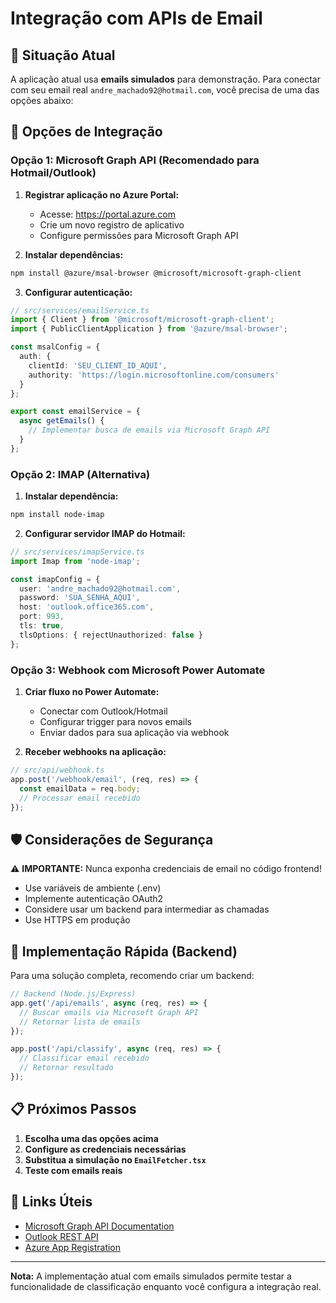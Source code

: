 # Integração com APIs de Email

## 🚨 **Situação Atual**
A aplicação atual usa **emails simulados** para demonstração. Para conectar com seu email real `andre_machado92@hotmail.com`, você precisa de uma das opções abaixo:

## 🔧 **Opções de Integração**

### **Opção 1: Microsoft Graph API (Recomendado para Hotmail/Outlook)**

1. **Registrar aplicação no Azure Portal:**
   - Acesse: https://portal.azure.com
   - Crie um novo registro de aplicativo
   - Configure permissões para Microsoft Graph API

2. **Instalar dependências:**
```bash
npm install @azure/msal-browser @microsoft/microsoft-graph-client
```

3. **Configurar autenticação:**
```typescript
// src/services/emailService.ts
import { Client } from '@microsoft/microsoft-graph-client';
import { PublicClientApplication } from '@azure/msal-browser';

const msalConfig = {
  auth: {
    clientId: 'SEU_CLIENT_ID_AQUI',
    authority: 'https://login.microsoftonline.com/consumers'
  }
};

export const emailService = {
  async getEmails() {
    // Implementar busca de emails via Microsoft Graph API
  }
};
```

### **Opção 2: IMAP (Alternativa)**

1. **Instalar dependência:**
```bash
npm install node-imap
```

2. **Configurar servidor IMAP do Hotmail:**
```typescript
// src/services/imapService.ts
import Imap from 'node-imap';

const imapConfig = {
  user: 'andre_machado92@hotmail.com',
  password: 'SUA_SENHA_AQUI',
  host: 'outlook.office365.com',
  port: 993,
  tls: true,
  tlsOptions: { rejectUnauthorized: false }
};
```

### **Opção 3: Webhook com Microsoft Power Automate**

1. **Criar fluxo no Power Automate:**
   - Conectar com Outlook/Hotmail
   - Configurar trigger para novos emails
   - Enviar dados para sua aplicação via webhook

2. **Receber webhooks na aplicação:**
```typescript
// src/api/webhook.ts
app.post('/webhook/email', (req, res) => {
  const emailData = req.body;
  // Processar email recebido
});
```

## 🛡️ **Considerações de Segurança**

⚠️ **IMPORTANTE:** Nunca exponha credenciais de email no código frontend!

- Use variáveis de ambiente (.env)
- Implemente autenticação OAuth2
- Considere usar um backend para intermediar as chamadas
- Use HTTPS em produção

## 🚀 **Implementação Rápida (Backend)**

Para uma solução completa, recomendo criar um backend:

```typescript
// Backend (Node.js/Express)
app.get('/api/emails', async (req, res) => {
  // Buscar emails via Microsoft Graph API
  // Retornar lista de emails
});

app.post('/api/classify', async (req, res) => {
  // Classificar email recebido
  // Retornar resultado
});
```

## 📋 **Próximos Passos**

1. **Escolha uma das opções acima**
2. **Configure as credenciais necessárias**
3. **Substitua a simulação no `EmailFetcher.tsx`**
4. **Teste com emails reais**

## 🔗 **Links Úteis**

- [Microsoft Graph API Documentation](https://docs.microsoft.com/en-us/graph/)
- [Outlook REST API](https://docs.microsoft.com/en-us/outlook/rest/)
- [Azure App Registration](https://portal.azure.com/#blade/Microsoft_AAD_RegisteredApps/ApplicationsListBlade)

---

**Nota:** A implementação atual com emails simulados permite testar a funcionalidade de classificação enquanto você configura a integração real.
